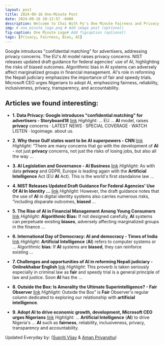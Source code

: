```yaml
---
layout: post
title: 2024-09-16 One-Minute Post
date: 2024-09-16 10:12:57 -0400
description: Welcome to Chai With Py's One Minute Fairness and Privacy, which aims to provide you the current happenings in the world of Fairness, Privacy, and AI.
img: # one_minute_logo.png # Add image post (optional)
fig-caption: One Minute Logo# Add figcaption (optional)
tags: [Privacy, Fairness, Bias, AI]
---
```


Google introduces "confidential matching" for advertisers, addressing privacy concerns. The EU's AI model raises privacy concerns. NIST releases updated draft guidance for federal agencies' use of AI, highlighting the risks of biased outcomes. Algorithmic bias in AI systems can adversely affect marginalized groups in financial management. AI's role in reforming the Nepali judiciary emphasizes the importance of fair and speedy trials. Microsoft CEO urges Nigerians to adopt AI, emphasizing fairness, reliability, inclusiveness, privacy, transparency, and accountability.

## Articles we found interesting:

- **1. Data <b>Privacy</b>: Google introduces &quot;confidential matching&quot; for advertisers - Storyboard18** [link](https://www.storyboard18.com/digital/data-privacy-google-introduces-confidential-matching-for-advertisers-42332.htm)
_Highlight:_ ... EU ... <b>AI</b> model, raises <b>privacy</b> concerns &middot; LATEST NEWS &middot; SPECIAL COVERAGE &middot; WATCH LISTEN &middot; logoimage. about us.

- **2. Why these Gulf states want to be <b>AI</b> superpowers - CNN** [link](https://www.cnn.com/2024/09/16/middleeast/middle-east-artificial-intelligence-spc/index.html)
_Highlight:_ “There are many concerns that go with the development of <b>AI</b> - not just <b>privacy</b> concerns, not just the risks of losing jobs, but also all the way&nbsp;...

- **3. <b>AI</b> Legislation and Governance - <b>AI</b> Business** [link](https://aibusiness.com/responsible-ai/ai-legislation-and-governance)
_Highlight:_ As with data <b>privacy</b> and GDPR, Europe is leading again with the <b>Artificial Intelligence</b> Act (EU <b>AI</b> Act). This is the world&#39;s first standalone law&nbsp;...

- **4. NIST Releases Updated Draft Guidance For Federal Agencies&#39; Use Of <b>AI</b> In Identity ...** [link](https://www.mondaq.com/unitedstates/new-technology/1517404/nist-releases-updated-draft-guidance-for-federal-agencies-use-of-ai-in-identity-verification-systems-ai-the-washington-report)
_Highlight:_ However, the draft guidance notes that the use of <b>AI</b> in digital identity systems also carries numerous risks, &quot;including disparate outcomes, <b>biased</b>&nbsp;...

- **5. The Rise of <b>AI</b> in Financial Management Among Young Consumers** [link](https://elblog.pl/2024/09/15/the-rise-of-ai-in-financial-management-among-young-consumers/)
_Highlight:_ **Algorithmic <b>Bias</b>:** If not designed carefully, <b>AI</b> systems can perpetuate existing <b>biases</b>, adversely affecting marginalized groups in the finance&nbsp;...

- **6. International Day of Democracy: <b>AI</b> and democracy - Times of India** [link](https://timesofindia.indiatimes.com/blogs/methink/international-day-of-democracy-ai-and-democracy/)
_Highlight:_ <b>Artificial Intelligence</b> (<b>AI</b>) refers to computer systems or ... Algorithmic <b>bias</b>: If <b>AI</b> systems are <b>biased</b>, they can reinforce existing&nbsp;...

- **7. Challenges and opportunities of <b>AI</b> in reforming Nepali judiciary - Onlinekhabar English** [link](https://english.onlinekhabar.com/ai-in-reforming-nepali-judiciary.html)
_Highlight:_ This proverb is taken seriously especially in criminal law as <b>fair</b> and speedy trial is a general principle of law and justice. Soon <b>AI</b> has the&nbsp;...

- **8. Outside the Box: Is Amorality the Ultimate Superintelligence? - <b>Fair</b> Observer** [link](https://www.fairobserver.com/more/science/outside-the-box-is-amorality-the-ultimate-superintelligence/)
_Highlight:_ Outside the Box” is <b>Fair</b> Observer&#39;s regular column dedicated to exploring our relationship with <b>artificial intelligence</b>.

- **9. Adopt <b>AI</b> to drive economic growth, development, Microsoft CEO urges Nigerians** [link](https://naija247news.com/2024/09/15/adopt-ai-to-drive-economic-growth-development-microsoft-ceo-urges-nigerians/)
_Highlight:_ ... <b>Artificial Intelligence</b> (<b>AI</b>) to drive Nigeria&#39;s ... <b>AI</b> such as <b>fairness</b>, reliability, inclusiveness, privacy, transparency and accountability.


Updated Everyday by: (<a href="https://supritivijay.github.io/">Supriti Vijay</a> & <a href="https://amanpriyanshu.github.io/">Aman Priyanshu</a>)
